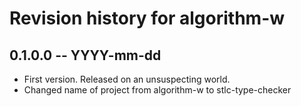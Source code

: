 # Revision history for algorithm-w

## 0.1.0.0  -- YYYY-mm-dd

* First version. Released on an unsuspecting world.
* Changed name of project from algorithm-w to stlc-type-checker

